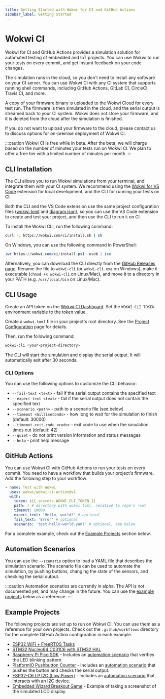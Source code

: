 ```yaml
---
title: Getting Started with Wokwi for CI and GitHub Actions
sidebar_label: Getting Started
---
```


# Wokwi CI

Wokwi for CI and GitHub Actions provides a simulation solution for automated testing of embedded and IoT projects. You can use Wokwi to run your tests on every commit, and get instant feedback on your code changes.

The simulation runs in the cloud, so you don't need to install any software on your CI server. You can use Wokwi CI with any CI system that supports running shell commands, including GitHub Actions, GitLab CI, CircleCI, Travis CI, and more.

A copy of your firmware binary is uploaded to the Wokwi Cloud for every test run. The firmware is then simulated in the cloud, and the serial output is streamed back to your CI system. Wokwi does not store your firmware, and it is deleted from the cloud after the simulation is finished.

If you do not want to upload your firmware to the cloud, please contact us to discuss options for on-premise deployment of Wokwi CI.

:::caution
Wokwi CI is free while in beta. After the beta, we will charge based on the number of minutes your tests run on Wokwi CI. We plan to offer a free tier with a limited number of minutes per month.
:::

## CLI Installation

The CLI allows you to run Wokwi simulations from your terminal, and integrate them with your CI system. We recommend using the [Wokwi for VS Code](../vscode/getting-started) extension for local development, and the CLI for running your tests on CI.

Both the CLI and the VS Code extension use the same project configuration files ([wokwi.toml](../vscode/project-config) and [diagram.json](../diagram-format)), so you can use the VS Code extension to create and test your project, and then use the CLI to run it on CI.

To install the Wokwi CLI, run the following command:

```bash
curl -L https://wokwi.com/ci/install.sh | sh
```

On Windows, you can use the following command in PowerShell:

```powershell
iwr https://wokwi.com/ci/install.ps1 -useb | iex
```

Alternatively, you can download the CLI directly from the [GitHub Releases page](https://github.com/wokwi/wokwi-cli/releases/latest). Rename the file to `wokwi-cli` (or `wokwi-cli.exe` on Windows), make it executable (`chmod +x wokwi-cli` on Linux/Mac), and move it to a directory in your PATH (e.g. `/usr/local/bin` on Linux/Mac).

## CLI Usage

Create an API token on the [Wokwi CI Dashboard](https://wokwi.com/dashboard/ci). Set the `WOKWI_CLI_TOKEN` environment variable to the token value.

Create a `wokwi.toml` file in your project's root directory. See the [Project Configuration](../vscode/project-config) page for details.

Then, run the following command:

```bash
wokwi-cli <your-project-directory>
```

The CLI will start the simulation and display the serial output. It will automatically exit after 30 seconds.

### CLI Options

You can use the following options to customize the CLI behavior:

- `--fail-text <text>` - fail if the serial output contains the specified text
- `--expect-text <text>` - fail if the serial output does not contain the specified text
- `--scenario <path>` - path to a scenario file (see below)
- `--timeout <milliseconds>` - how long to wait for the simulation to finish (default: 30000)
- `--timeout-exit-code <code>` - exit code to use when the simulation times out (default: 42)
- `--quiet` - do not print version information and status messages
- `--help` - print help message

## GitHub Actions

You can use Wokwi CI with GitHub Actions to run your tests on every commit. You need to have a workflow that builds your project's firmware. Add the following step to your workflow:

```yaml
- name: Test with Wokwi
  uses: wokwi/wokwi-ci-action@v1
  with:
    token: ${{ secrets.WOKWI_CLI_TOKEN }}
    path: / # directory with wokwi.toml, relative to repo's root
    timeout: 10000
    expect_text: 'Hello, world!' # optional
    fail_text: 'Error' # optional
    scenario: 'test-hello-world.yaml' # optional, see below
```

For a complete example, check out the [Example Projects](#example-projects) section below.

## Automation Scenarios

You can use the `--scenario` option to load a YAML file that describes the simulation scenario. The scenario file can be used to automate the simulation, by pushing buttons, changing the state of the sensors, and checking the serial output.

:::caution
Automation scenarios are currently in alpha. The API is not documented yet, and may change in the future. You can use the [example projects](#example-projects) below as a reference.
:::

## Example Projects

The following projects are set up to run on Wokwi CI. You can use them as a reference for your own projects. Check out the `.github/workflows` directory for the complete GitHub Action configuration in each example.

- [ESP32 WiFi + FreeRTOS Tasks](https://github.com/wokwi/esp32-idf-hello-wifi)
- [STM32 Nucleo64 C031C6 with STM32 HAL](https://github.com/wokwi/stm32-hello-wokwi)
- [Raspberry Pi Pico SDK](https://github.com/wokwi/pico-sdk-blink) - Includes an [automation scenario](https://github.com/wokwi/pico-sdk-blink/blob/main/blink.test.yaml) that verifies the LED blinking pattern.
- [PlatformIO Pushbutton Counter](https://github.com/wokwi/platform-io-esp32-counter-ci) - Includes an [automation scenario](https://github.com/wokwi/platform-io-esp32-counter-ci/blob/main/button.test.yaml) that pushes the button and checks the serial output.
- [ESP32-C6 LP I2C (Low Power)](https://github.com/wokwi/esp32c6-i2c-lp) - Includes an [automation scenario](https://github.com/wokwi/esp32c6-i2c-lp/blob/main/lp.test.yaml) that interacts with an I2C device.
- [Embedded Wizard Breakout Game](https://github.com/wokwi/esp-wrover-kit-embedded-wizard-wokwi) - Example of taking a screenshot of the simulated LCD display.
